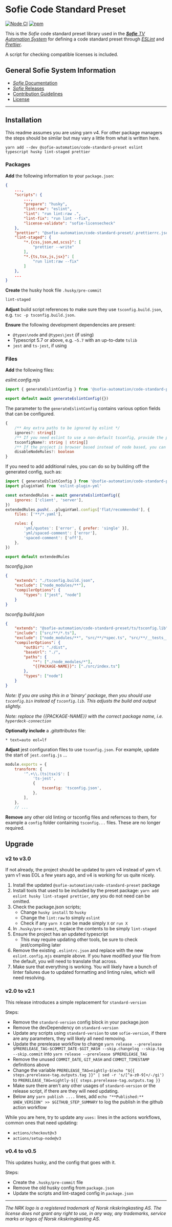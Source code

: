 # Sofie Code Standard Preset

[![Node CI](https://github.com/nrkno/sofie-code-standard-preset/actions/workflows/node.yaml/badge.svg)](https://github.com/nrkno/sofie-code-standard-preset/actions/workflows/node.yaml)
[![npm](https://img.shields.io/npm/v/@sofie-automation/code-standard-preset)](https://www.npmjs.com/package/@sofie-automation/code-standard-preset)

This is the _Sofie_ code standard preset library used in the [_**Sofie** TV Automation System_](https://github.com/nrkno/Sofie-TV-automation/) for defining a code standard preset through [_ESLint_](https://github.com/nrkno/sofie-eslint-plugin/) and [_Prettier_](https://prettier.io/).

A script for checking compatible licenses is included.

## General Sofie System Information

- [_Sofie_ Documentation](https://nrkno.github.io/sofie-core/)
- [_Sofie_ Releases](https://nrkno.github.io/sofie-core/releases)
- [Contribution Guidelines](CONTRIBUTING.md)
- [License](LICENSE)

---

## Installation

This readme assumes you are using yarn v4. For other package managers the steps should be similar but may vary a little from what is written here.

`yarn add --dev @sofie-automation/code-standard-preset eslint typescript husky lint-staged prettier`

### Packages

**Add** the following information to your `package.json`:

```json
{
    ...,
    "scripts": {
        ...,
		"prepare": "husky",
		"lint:raw": "eslint",
        "lint": "run lint:raw .",
        "lint-fix": "run lint --fix",
        "license-validate": "sofie-licensecheck"
    },
    "prettier": "@sofie-automation/code-standard-preset/.prettierrc.json",
    "lint-staged": {
        "*.{css,json,md,scss}": [
            "prettier --write"
        ],
        "*.{ts,tsx,js,jsx}": [
            "run lint:raw --fix"
        ]
    },
    ...
}
```

**Create** the husky hook file `.husky/pre-commit`

```sh
lint-staged
```

**Adjust** build script references to make sure they use `tsconfig.build.json`, e.g. `tsc -p tsconfig.build.json`.

**Ensure** the following development dependencies are present:

- `@types\node` and `@types\jest` (if using)
- Typescript 5.7 or above, e.g. `~5.7` with an up-to-date `tslib`
- `jest` and `ts-jest`, if using

### Files

**Add** the following files:

_eslint.config.mjs_

```mjs
import { generateEslintConfig } from '@sofie-automation/code-standard-preset/eslint/main.mjs'

export default await generateEslintConfig({})
```

The parameter to the `generateEslintConfig` contains various option fields that can be configured.

```ts
{
	/** Any extra paths to be ignored by eslint */
	ignores?: string[]
	/** If you need eslint to use a non-default tsconfig, provide the path. When not set it uses the default search behaviour */
	tsconfigName?: string | string[]
	/** If the project is browser based instead of node based, you can disable the node runtime rules */
	disableNodeRules?: boolean
}
```

If you need to add additional rules, you can do so by building off the generated config, such as:

```mjs
import { generateEslintConfig } from '@sofie-automation/code-standard-preset/eslint/main.mjs'
import pluginYaml from 'eslint-plugin-yml'

const extendedRules = await generateEslintConfig({
	ignores: ['client', 'server'],
})
extendedRules.push(...pluginYaml.configs['flat/recommended'], {
	files: ['**/*.yaml'],

	rules: {
		'yml/quotes': ['error', { prefer: 'single' }],
		'yml/spaced-comment': ['error'],
		'spaced-comment': ['off'],
	},
})

export default extendedRules
```

_tsconfig.json_

```json
{
	"extends": "./tsconfig.build.json",
	"exclude": ["node_modules/**"],
	"compilerOptions": {
		"types": ["jest", "node"]
	}
}
```

_tsconfig.build.json_

```json
{
	"extends": "@sofie-automation/code-standard-preset/ts/tsconfig.lib",
	"include": ["src/**/*.ts"],
	"exclude": ["node_modules/**", "src/**/*spec.ts", "src/**/__tests__/*", "src/**/__mocks__/*"],
	"compilerOptions": {
		"outDir": "./dist",
		"baseUrl": "./",
		"paths": {
			"*": ["./node_modules/*"],
			"{{PACKAGE-NAME}}": ["./src/index.ts"]
		},
		"types": ["node"]
	}
}
```

_Note: If you are using this in a 'binary' package, then you should use `tsconfig.bin` instead of `tsconfig.lib`. This adjusts the build and output slightly._

_Note: replace the {{PACKAGE-NAME}} with the correct package name, i.e. `hyperdeck-connection`_

**Optionally include** a _.gitattributes_ file:

```
* text=auto eol=lf
```

**Adjust** jest configuration files to use `tsconfig.json`. For example, update the start of `jest.config.js` ...

```javascript
module.exports = {
	transform: {
		'^.+\\.(ts|tsx)$': [
			'ts-jest',
			{
				tsconfig: 'tsconfig.json',
			},
		],
	},
	// ...
```

**Remove** any other old linting or tsconfig files and refernces to them, for example a `config` folder containing `tsconfig...` files. These are no longer required.

## Upgrade

### v2 to v3.0

If not already, the project should be updated to yarn v4 instead of yarn v1. yarn v1 was EOL a few years ago, and v4 is working for us quite nicely.

1. Install the updated `@sofie-automation/code-standard-preset` package
1. Install tools that used to be included by the preset package: `yarn add eslint husky lint-staged prettier`, any you do not need can be omitted.
1. Check the package.json scripts;
   - Change `husky install` to `husky`
   - Change the `lint:raw` to simply `eslint`
   - Check if any `yarn X` can be made simply `X` or `run X`
1. In `.husky/pre-commit`, replace the contents to be simply `lint-staged`
1. Ensure the project has an updated typescript
   - This may require updating other tools, be sure to check jest/compiling later
1. Remove the existing `.eslintrc.json` and replace with the new `eslint.config.mjs` example above. If you have modified your file from the default, you will need to translate that across.
1. Make sure that everything is working. You will likely have a bunch of linter failures due to updated formatting and linting rules, which will need resolving.

### v2.0 to v2.1

This release introduces a simple replacement for `standard-version`

Steps:

- Remove the `standard-version` config block in your package.json
- Remove the devDependency on `standard-version`
- Update any scripts using `standard-version` to use `sofie-version`, if there are any parameters, they will likely all need removing.
- Update the prerelease workflow to change `yarn release --prerelease $PRERELEASE_TAG-$COMMIT_DATE-$GIT_HASH --skip.changelog --skip.tag --skip.commit` into `yarn release --prerelease $PRERELEASE_TAG`
- Remove the unused `COMMIT_DATE`, `GIT_HASH` and `COMMIT_TIMESTAMP` definitions above
- Change the variable `PRERELEASE_TAG=nightly-$(echo "${{ steps.prerelease-tag.outputs.tag }}" | sed -r 's/[^a-z0-9]+/-/gi')` to `PRERELEASE_TAG=nightly-${{ steps.prerelease-tag.outputs.tag }}`
- Make sure there aren't any other usages of `standard-version` or the release script, if there are they will need updating.
- Below any `yarn publish ....` lines, add `echo "**Published:** $NEW_VERSION" >> $GITHUB_STEP_SUMMARY` to log the publish in the github action workflow

While you are here, try to update any `uses:` lines in the actions workflows, common ones that need updating:

- `actions/checkout@v3`
- `actions/setup-node@v3`

### v0.4 to v0.5

This updates husky, and the config that goes with it.

Steps:

- Create the `.husky/pre-commit` file
- Remove the old husky config from `package.json`
- Update the scripts and lint-staged config in `package.json`

---

_The NRK logo is a registered trademark of Norsk rikskringkasting AS. The license does not grant any right to use, in any way, any trademarks, service marks or logos of Norsk rikskringkasting AS._
